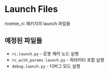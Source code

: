 # Launch Files

roomie_rc 패키지의 launch 파일들

## 예정된 파일들
- `rc.launch.py` - 로봇 제어 노드 실행
- `rc_with_params.launch.py` - 파라미터 포함 실행
- `debug.launch.py` - 디버그 모드 실행
